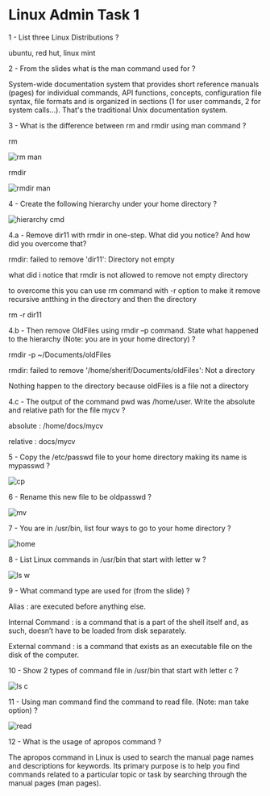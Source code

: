 # Linux Admin Task 1

1 - List three Linux Distributions ?

ubuntu, red hut, linux mint

2 - From the slides what is the man command used for ?

System-wide documentation system that provides short reference manuals (pages) for individual
commands, API functions, concepts, configuration file syntax, file formats and is organized in sections
(1 for user commands, 2 for system calls...). That's the traditional Unix documentation system.

3 - What is the difference between rm and rmdir using man command ?

rm 

![rm man](https://github.com/Khedr05/ITI_Android_Automotive_Track/blob/main/00_Linux_Admin/00_LinuxAdmin_Task1/Snip/man%20rm.png)

rmdir

![rmdir man](https://github.com/Khedr05/ITI_Android_Automotive_Track/blob/main/00_Linux_Admin/00_LinuxAdmin_Task1/Snip/man%20rmdir.png)

4 - Create the following hierarchy under your home directory ? 

![hierarchy cmd](https://github.com/Khedr05/ITI_Android_Automotive_Track/blob/main/00_Linux_Admin/00_LinuxAdmin_Task1/Snip/create%20hierarchy.png)

4.a - Remove dir11 with rmdir in one-step. What did you notice? And how did you
overcome that?

rmdir: failed to remove 'dir11': Directory not empty

what did i notice that rmdir is not allowed to remove not empty directory 

to overcome this you can use rm command with -r option to make it remove recursive antthing in the directory and then the directory

rm -r dir11

4.b - Then remove OldFiles using rmdir –p command. State what happened to the
hierarchy (Note: you are in your home directory) ?

rmdir -p ~/Documents/oldFiles

rmdir: failed to remove '/home/sherif/Documents/oldFiles': Not a directory

Nothing happen to the directory because oldFiles is a file not a directory

4.c - The output of the command pwd was /home/user. Write the absolute and
relative path for the file mycv ?

absolute : /home/docs/mycv

relative : docs/mycv

5 - Copy the /etc/passwd file to your home directory making its name is mypasswd ? 

![cp](https://github.com/Khedr05/ITI_Android_Automotive_Track/blob/main/00_Linux_Admin/00_LinuxAdmin_Task1/Snip/copy.png)

6 - Rename this new file to be oldpasswd ? 

![mv](https://github.com/Khedr05/ITI_Android_Automotive_Track/blob/main/00_Linux_Admin/00_LinuxAdmin_Task1/Snip/move.png)

7 - You are in /usr/bin, list four ways to go to your home directory ? 

![home](https://github.com/Khedr05/ITI_Android_Automotive_Track/blob/main/00_Linux_Admin/00_LinuxAdmin_Task1/Snip/4%20ways%20to%20home.png)

8 - List Linux commands in /usr/bin that start with letter w ? 

![ls w](https://github.com/Khedr05/ITI_Android_Automotive_Track/blob/main/00_Linux_Admin/00_LinuxAdmin_Task1/Snip/list%20w%20in%20bin.png)

9 - What command type are used for (from the slide) ? 

Alias : are executed before anything else.

Internal Command : is a command that is a part of the shell itself and, as such,
doesn’t have to be loaded from disk separately.

External command : is a command that exists as an executable file on the
disk of the computer.

10 - Show 2 types of command file in /usr/bin that start with letter c ? 

![ls c](https://github.com/Khedr05/ITI_Android_Automotive_Track/blob/main/00_Linux_Admin/00_LinuxAdmin_Task1/Snip/list%20c%20in%20bin.png)

11 - Using man command find the command to read file. (Note: man take option) ?

![read](https://github.com/Khedr05/ITI_Android_Automotive_Track/blob/main/00_Linux_Admin/00_LinuxAdmin_Task1/Snip/man%20read.png)

12 - What is the usage of apropos command ?

The apropos command in Linux is used to search the manual page names and descriptions for keywords. Its primary purpose is to help you find commands related to a particular topic or task by searching through the manual pages (man pages).











